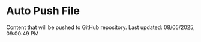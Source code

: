 # Auto Push File

Content that will be pushed to GitHub repository.
Last updated: 08/05/2025, 09:00:49 PM